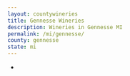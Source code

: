 ```yaml
---
layout: countywineries
title: Gennesse Wineries
description: Wineries in Gennesse MI
permalink: /mi/gennesse/
county: gennesse
state: mi
---
```

-
